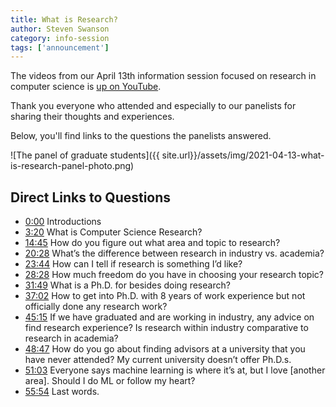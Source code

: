 ```yaml
---
title: What is Research?
author: Steven Swanson
category: info-session
tags: ['announcement']
---
```


The videos from our April 13th information session focused on research in computer science is [up on YouTube](https://www.youtube.com/watch?v=4j6Iu0fzJuA).

Thank you everyone who attended and especially to our panelists for sharing their thoughts and experiences.

Below, you'll find links to the questions the panelists answered.

![The panel of graduate students]({{ site.url}}/assets/img/2021-04-13-what-is-research-panel-photo.png)

Direct Links to Questions
-------------------------

* [0:00](https://www.youtube.com/watch?v=4j6Iu0fzJuA&t=0s)  Introductions
*  [3:20](https://www.youtube.com/watch?v=4j6Iu0fzJuA&t=200s)  What is Computer Science Research?
*  [14:45](https://www.youtube.com/watch?v=4j6Iu0fzJuA&t=885s)  How do you figure out what area and topic to research?
*  [20:28](https://www.youtube.com/watch?v=4j6Iu0fzJuA&t=1228s)  What’s the difference between research in industry vs. academia?
*  [23:44](https://www.youtube.com/watch?v=4j6Iu0fzJuA&t=1424s)  How can I tell if research is something I’d like?
*  [28:28](https://www.youtube.com/watch?v=4j6Iu0fzJuA&t=1708s)  How much freedom do you have in choosing your research topic?
*  [31:49](https://www.youtube.com/watch?v=4j6Iu0fzJuA&t=1909s)  What is a Ph.D. for besides doing research?
*  [37:02](https://www.youtube.com/watch?v=4j6Iu0fzJuA&t=2222s)  How to get into Ph.D. with 8 years of work experience but not officially done any research work?
*  [45:15](https://www.youtube.com/watch?v=4j6Iu0fzJuA&t=2715s)  If we have graduated and are working in industry, any advice on find research experience? Is research within industry comparative to research in academia?
*  [48:47](https://www.youtube.com/watch?v=4j6Iu0fzJuA&t=2927s)  How do you go about finding advisors at a university that you have never attended?  My current university doesn’t offer Ph.D.s.
*  [51:03](https://www.youtube.com/watch?v=4j6Iu0fzJuA&t=3063s)  Everyone says machine learning is where it’s at, but I love [another area].  Should I do ML or follow my heart?
*  [55:54](https://www.youtube.com/watch?v=4j6Iu0fzJuA&t=3354s)  Last words.
